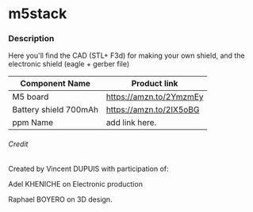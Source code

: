 # m5stack

### Description

Here you'll find the CAD (STL+ F3d) for making your own shield, and the electronic shield (eagle + gerber file)



Component Name | Product link
------------ | -------------
M5 board |  https://amzn.to/2YmzmEy
Battery shield 700mAh  | https://amzn.to/2IX5oBG
ppm Name | add link here.



 ###### Credit
Created by Vincent DUPUIS
with participation of:

Adel KHENICHE on Electronic production

Raphael BOYERO on 3D design.
